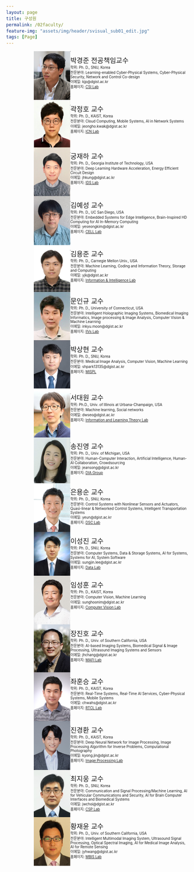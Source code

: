 ```yaml
---
layout: page
title: 구성원
permalink: /02faculty/
feature-img: "assets/img/header/svisual_sub01_edit.jpg"
tags: [Page]
---
```



<div style="min-height: 100%; position: relative; clear:both;">
<div align="left" style="width: 30%; margin-left: 15%; ">
<img width="100" src="/assets/img/faculty/kjpark1.jpeg" style="float:left;">
</div>
<p style="float: right; font-size:70%; width: 65%;">
<span style="font-size:14pt;"> 박경준 전공책임교수 </span><br>
학위: Ph. D., SNU, Korea  <br>
전문분야: Learning-enabled Cyber-Physical Systems, Cyber-Physical Security, Network and Control Co-design  <br>
이메일: kjp@dgist.ac.kr  <br>
홈페이지: <a href="http://csi.dgist.ac.kr/">CSI Lab</a>  <br>
</p>
</div>

<hr>

<div style="min-height: 100%; position: relative; clear:both;">
<div align="left" style="width: 30%; margin-left: 15%; ">
<img width="100" src="/assets/img/faculty/Kwak.jpeg" style="float:left;">
</div>
<p style="float: right; font-size:70%; width: 65%;">
<span style="font-size:14pt;"> 곽정호 교수 </span><br>
학위: Ph. D., KAIST, Korea  <br>
전문분야: Cloud Computing, Mobile Systems, AI in Network Systems  <br>
이메일: jeongho.kwak@dgist.ac.kr  <br>
홈페이지: <a href="https://icnl.dgist.ac.kr/">ICN Lab</a>  <br>
</p>
</div>

<hr>

<div style="min-height: 100%; position: relative; clear:both;">
<div align="left" style="width: 30%; margin-left: 15%; ">
<img width="100" src="/assets/img/faculty/kung.png" style="float:left;">
</div>
<p style="float: right; font-size:70%; width: 65%;">
<span style="font-size:14pt;"> 궁재하 교수 </span><br>
학위: Ph. D., Georgia Institute of Technology, USA  <br>
전문분야: Deep Learning Hardware Acceleration, Energy Efficient Circuit Design  <br>
이메일: jhkung@dgist.ac.kr  <br>
홈페이지: <a href="http://idslab.dgist.ac.kr/">IDS Lab</a>  <br>
</p>
</div>

<hr>

<div style="min-height: 100%; position: relative; clear:both;">
<div align="left" style="width: 30%; margin-left: 15%; ">
<img width="100" src="/assets/img/faculty/YeseongKim.jpeg" style="float:left;">
</div>
<p style="float: right; font-size:70%; width: 65%;">
<span style="font-size:14pt;"> 김예성 교수 </span><br>
학위: Ph. D., UC San Diego, USA  <br>
전문분야: Embedded Systems for Edge Intelligence, Brain-Inspired HD Computing for AI In-Memory Computing  <br>
이메일: yeseongkim@dgist.ac.kr  <br>
홈페이지: <a href="https://cell.dgist.ac.kr/">CELL Lab</a>  <br>
</p>
</div>

<hr>

<div style="min-height: 100%; position: relative; clear:both;">
<div align="left" style="width: 30%; margin-left: 15%; ">
<img width="100" src="/assets/img/faculty/yongjune_kim.jpeg" style="float:left;">
</div>
<p style="float: right; font-size:70%; width: 65%;">
<span style="font-size:14pt;"> 김용준 교수 </span><br>
학위: Ph. D., Carnegie Mellon Univ., USA  <br>
전문분야: Machine Learning, Coding and Information Theory, Storage and Computing  <br>
이메일: yjk@dgist.ac.kr  <br>
홈페이지: <a href="https://iil.dgist.ac.kr/">Information & Intelligence Lab</a>  <br>
</p>
</div>

<hr>

<div style="min-height: 100%; position: relative; clear:both;">
<div align="left" style="width: 30%; margin-left: 15%; ">
<img width="100" src="/assets/img/faculty/moon.png" style="float:left;">
</div>
<p style="float: right; font-size:70%; width: 65%;">
<span style="font-size:14pt;"> 문인규 교수 </span><br>
학위: Ph. D., University of Connecticut, USA  <br>
전문분야: Intelligent Holographic Imaging Systems, Biomedical Imaging Informatics, Image processing & Image Analysis, Computer Vision & Machine Learning  <br>
이메일: inkyu.moon@dgist.ac.kr  <br>
홈페이지: <a href="http://iivs.dgist.ac.kr/">IIVs Lab</a>  <br>
</p>
</div>

<hr>

<div style="min-height: 100%; position: relative; clear:both;">
<div align="left" style="width: 30%; margin-left: 15%; ">
<img width="100" src="/assets/img/faculty/parksang.png" style="float:left;">
</div>
<p style="float: right; font-size:70%; width: 65%;">
<span style="font-size:14pt;"> 박상현 교수 </span><br>
학위: Ph. D., SNU, Korea  <br>
전문분야: Medical Image Analysis, Computer Vision, Machine Learning  <br>
이메일: shpark13135@dgist.ac.kr  <br>
홈페이지: <a href="https://sites.google.com/view/mispl/home">MISPL</a>  <br>
</p>
</div>

<hr>

<div style="min-height: 100%; position: relative; clear:both;">
<div align="left" style="width: 30%; margin-left: 15%; ">
<img width="100" src="/assets/img/faculty/seo.jpeg" style="float:left;">
</div>
<p style="float: right; font-size:70%; width: 65%;">
<span style="font-size:14pt;"> 서대원 교수 </span><br>
학위: Ph.D., Univ. of Illinois at Urbana-Champaign, USA  <br>
전문분야: Machine learning, Social networks  <br>
이메일: dwseo@dgist.ac.kr  <br>
홈페이지: <a href="https://sites.google.com/view/iltl">Information and Learning Theory Lab</a>  <br>
</p>
</div>

<hr>

<div style="min-height: 100%; position: relative; clear:both;">
<div align="left" style="width: 30%; margin-left: 15%; ">
<img width="100" src="/assets/img/faculty/song.png" style="float:left;">
</div>
<p style="float: right; font-size:70%; width: 65%;">
<span style="font-size:14pt;"> 송진영 교수 </span><br>
학위: Ph. D., Univ. of Michigan, USA  <br>
전문분야: Human-Computer Interaction, Artificial Intelligence, Human-AI Collaboration, Crowdsourcing  <br>
이메일: jeansong@dgist.ac.kr  <br>
홈페이지: <a href="https://diag.kr/">DIA Group</a>  <br>
</p>
</div>

<hr>

<div style="min-height: 100%; position: relative; clear:both;">
<div align="left" style="width: 30%; margin-left: 15%; ">
<img width="100" src="/assets/img/faculty/yseun1.jpeg" style="float:left;">
</div>
<p style="float: right; font-size:70%; width: 65%;">
<span style="font-size:14pt;"> 은용순 교수 </span><br>
학위: Ph. D., SNU, Korea  <br>
전문분야: Control Systems with Nonlinear Sensors and Actuators, Quasi-linear & Networked Control Systems, Intelligent Transportation Systems  <br>
이메일: yeun@dgist.ac.kr  <br>
홈페이지: <a href="http://dsc.dgist.ac.kr/">DSC Lab</a>  <br>
</p>
</div>

<hr>

<div style="min-height: 100%; position: relative; clear:both;">
<div align="left" style="width: 30%; margin-left: 15%; ">
<img width="100" src="/assets/img/faculty/sjlee_42LvjeD.jpeg" style="float:left;">
</div>
<p style="float: right; font-size:70%; width: 65%;">
<span style="font-size:14pt;"> 이성진 교수 </span><br>
학위: Ph. D., SNU, Korea  <br>
전문분야: Computer Systems, Data & Storage Systems, AI for Systems, Systems for AI, System Software  <br>
이메일: sungjin.lee@dgist.ac.kr  <br>
홈페이지: <a href="https://datalab.dgist.ac.kr/">Data Lab</a>  <br>
</p>
</div>

<hr>

<div style="min-height: 100%; position: relative; clear:both;">
<div align="left" style="width: 30%; margin-left: 15%; ">
<img width="100" src="/assets/img/faculty/SunghoonIm_v1.jpeg" style="float:left;">
</div>
<p style="float: right; font-size:70%; width: 65%;">
<span style="font-size:14pt;"> 임성훈 교수 </span><br>
학위: Ph. D., KAIST, Korea  <br>
전문분야: Computer Vision, Machine Learning  <br>
이메일: sunghoonim@dgist.ac.kr  <br>
홈페이지: <a href="https://cvlab.dgist.ac.kr/">Computer Vision Lab</a>  <br>
</p>
</div>

<hr>

<div style="min-height: 100%; position: relative; clear:both;">
<div align="left" style="width: 30%; margin-left: 15%; ">
<img width="100" src="/assets/img/faculty/Dr_JHChang_2015_v2.jpeg" style="float:left;">
</div>
<p style="float: right; font-size:70%; width: 65%;">
<span style="font-size:14pt;"> 장진호 교수 </span><br>
학위: Ph. D., Univ. of Southern California, USA  <br>
전문분야: AI-based Imaging Systems, Biomedical Signal & Image Processing, Ultrasound Imaging Systems and Sensors  <br>
이메일: jhchang@dgist.ac.kr  <br>
홈페이지: <a href="https://mafi.dgist.ac.kr/">MAFI Lab</a>  <br>
</p>
</div>

<hr>

<div style="min-height: 100%; position: relative; clear:both;">
<div align="left" style="width: 30%; margin-left: 15%; ">
<img width="100" src="/assets/img/faculty/chwa.jpeg" style="float:left;">
</div>
<p style="float: right; font-size:70%; width: 65%;">
<span style="font-size:14pt;"> 좌훈승 교수 </span><br>
학위: Ph. D., KAIST, Korea  <br>
전문분야: Real-Time Systems, Real-Time AI Services, Cyber-Physical Systems, Mobile Systems  <br>
이메일: chwahs@dgist.ac.kr  <br>
홈페이지: <a href="https://rtcl.dgist.ac.kr/">RTCL Lab</a>  <br>
</p>
</div>

<hr>

<div style="min-height: 100%; position: relative; clear:both;">
<div align="left" style="width: 30%; margin-left: 15%; ">
<img width="100" src="/assets/img/faculty/IDPhoto_jkh_ODLm6W5.jpeg" style="float:left;">
</div>
<p style="float: right; font-size:70%; width: 65%;">
<span style="font-size:14pt;"> 진경환 교수 </span><br>
학위: Ph. D., KAIST, Korea  <br>
전문분야: Deep Neural Network for Image Processing, Image Processing Algorithm for Inverse Problems, Computational Photography <br>
이메일: kyong.jin@dgist.ac.kr  <br>
홈페이지: <a href="https://ipl.dgist.ac.kr/">Image Processing Lab</a>  <br>
</p>
</div>

<hr>

<div style="min-height: 100%; position: relative; clear:both;">
<div align="left" style="width: 30%; margin-left: 15%; ">
<img width="100" src="/assets/img/faculty/choi.jpeg" style="float:left;">
</div>
<p style="float: right; font-size:70%; width: 65%;">
<span style="font-size:14pt;"> 최지웅 교수 </span><br>
학위: Ph. D., SNU, Korea  <br>
전문분야: Communication and Signal Processing/Machine Learning, AI for Vehicular Communications and Security, AI for Brain Computer Interfaces and Biomedical Systems  <br>
이메일: jwchoi@dgist.ac.kr  <br>
홈페이지: <a href="http://comm.dgist.ac.kr/">CSP Lab</a>  <br>
</p>
</div>

<hr>

<div style="min-height: 100%; position: relative; clear:both;">
<div align="left" style="width: 30%; margin-left: 15%; ">
<img width="100" src="/assets/img/faculty/jyhwang1.jpeg" style="float:left;">
</div>
<p style="float: right; font-size:70%; width: 65%;">
<span style="font-size:14pt;"> 황재윤 교수 </span><br>
학위: Ph. D., Univ. of Southern California, USA  <br>
전문분야: Intelligent Multimodal Imaging System, Ultrasound Signal Processing, Optical Spectral Imaging, AI for Medical Image Analysis, AI for Remote Sensing  <br>
이메일: jyhwang@dgist.ac.kr  <br>
홈페이지: <a href="http://mbis.dgist.ac.kr/">MBIS Lab</a>  <br>
</p>
</div>

<hr>
